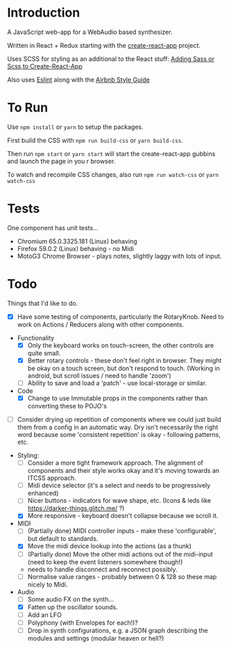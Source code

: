 # Introduction

A JavaScript web-app for a WebAudio based synthesizer.

Written in React + Redux starting with the [create-react-app](https://github.com/facebook/create-react-app) project.

Uses SCSS for styling as an additional to the React stuff: [Adding Sass or Scss to Create-React-App](https://medium.com/@Connorelsea/using-sass-with-create-react-app-7125d6913760)

Also uses [Eslint](https://eslint.org/) along with the [Airbnb Style Guide](https://github.com/airbnb/javascript/tree/master/packages/eslint-config-airbnb)


# To Run

Use `npm install` or `yarn` to setup the packages.

First build the CSS with `npm run build-css` or `yarn build-css`.

Then run `npm start` or `yarn start` will start the create-react-app gubbins and launch the page in you r browser.

To watch and recompile CSS changes, also run `npm run watch-css` or `yarn watch-css`

# Tests

One component has unit tests...

* Chromium 65.0.3325.181 (Linux) behaving
* Firefox 59.0.2 (Linux) behaving - no Midi
* MotoG3 Chrome Browser - plays notes, slightly laggy with lots of input.

# Todo

Things that I'd like to do.

- [x] Have some testing of components, particularly the RotaryKnob.  Need to work on Actions / Reducers along with other
components.

- Functionality
  - [x] Only the keyboard works on touch-screen, the other controls are quite small.
  - [x] Better rotary controls - these don't feel right in browser.  They might be okay on a touch screen, but don't respond to touch. (Working in android, but scroll issues / need to handle 'zoom')
  - [ ] Ability to save and load a 'patch' - use local-storage or similar.

- Code
  - [x] Change to use Immutable props in the components rather than converting these to POJO's

- [ ] Consider drying up repetition of components where we could just build them from a config in an automatic way.  Dry isn't necessarily the right word
  because some 'consistent repetition' is okay - following patterns, etc.

- Styling:
  - [ ] Consider a more tight framework approach.  The alignment of components and their style works okay and it's moving towards an ITCSS approach.
  - [ ] Midi device selector (it's a select and needs to be progressively enhanced)
  - [ ] Nicer buttons - indicators for wave shape, etc. (Icons & leds like https://darker-things.glitch.me/ ?)
  - [x] More responsive - keyboard doesn't collapse because we scroll it.

- MIDI
  - [ ] (Partially done) MIDI controller inputs - make these 'configurable', but default to standards.
  - [x] Move the midi device lookup into the actions (as a thunk)
  - [ ] (Partially done) Move the other midi actions out of the midi-input (need to keep the event listeners somewhere though!)
  - needs to handle disconnect and reconnect possibly.
  - [ ] Normalise value ranges - probably between 0 & 128 so these map nicely to Midi.

- Audio
  - [ ] Some audio FX on the synth...
  - [x] Fatten up the oscillator sounds.
  - [ ] Add an LFO
  - [ ] Polyphony (with Envelopes for each!)?
  - [ ] Drop in synth configurations, e.g. a JSON graph describing the modules and settings (modular heaven or hell?)